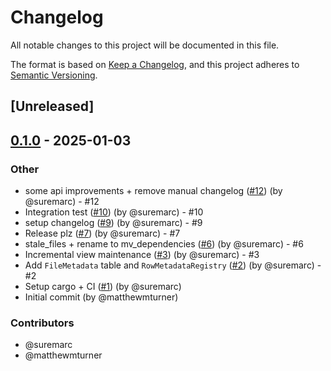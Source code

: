 # Changelog

All notable changes to this project will be documented in this file.

The format is based on [Keep a Changelog](https://keepachangelog.com/en/1.0.0/),
and this project adheres to [Semantic Versioning](https://semver.org/spec/v2.0.0.html).

## [Unreleased]

## [0.1.0](https://github.com/datafusion-contrib/datafusion-materialized-views/releases/tag/v0.1.0) - 2025-01-03

### Other
- some api improvements + remove manual changelog ([#12](https://github.com/datafusion-contrib/datafusion-materialized-views/pull/12)) (by @suremarc) - #12
- Integration test ([#10](https://github.com/datafusion-contrib/datafusion-materialized-views/pull/10)) (by @suremarc) - #10
- setup changelog ([#9](https://github.com/datafusion-contrib/datafusion-materialized-views/pull/9)) (by @suremarc) - #9
- Release plz ([#7](https://github.com/datafusion-contrib/datafusion-materialized-views/pull/7)) (by @suremarc) - #7
- stale_files + rename to mv_dependencies ([#6](https://github.com/datafusion-contrib/datafusion-materialized-views/pull/6)) (by @suremarc) - #6
- Incremental view maintenance ([#3](https://github.com/datafusion-contrib/datafusion-materialized-views/pull/3)) (by @suremarc) - #3
- Add `FileMetadata` table and `RowMetadataRegistry` ([#2](https://github.com/datafusion-contrib/datafusion-materialized-views/pull/2)) (by @suremarc) - #2
- Setup cargo + CI ([#1](https://github.com/datafusion-contrib/datafusion-materialized-views/pull/1)) (by @suremarc)
- Initial commit (by @matthewmturner)

### Contributors

* @suremarc
* @matthewmturner
